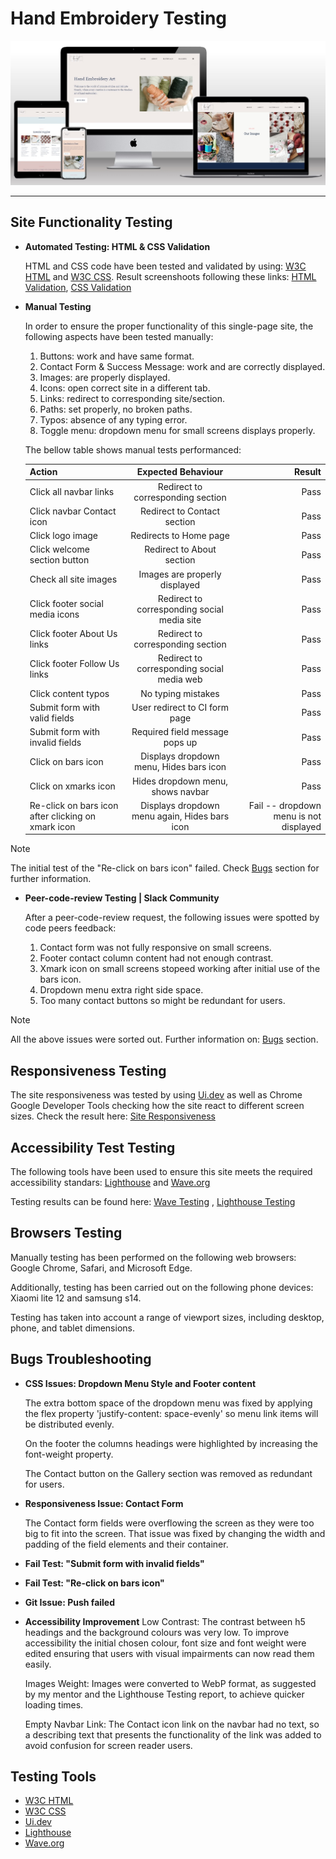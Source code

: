 # Hand Embroidery Testing

![Site Mockup](https://github.com/anav-dev/hand-embroidery/blob/main/assets/docs/mockup/site-mockup2.jpg)


---

## Site Functionality Testing
- __Automated Testing: HTML & CSS Validation__

    HTML and CSS code have been tested and validated by using: [W3C HTML](https://validator.w3.org/) and
[W3C CSS](https://jigsaw.w3.org/css-validator/). Result screenshoots following these links: [HTML Validation](https://github.com/anav-dev/hand-embroidery/blob/main/assets/docs/test/W3C-HTML-Validator.jpg), [CSS Validation](https://github.com/anav-dev/hand-embroidery/blob/main/assets/docs/test/W3C-CSS-Validator.jpg)

- __Manual Testing__

    In order to ensure the proper functionality of this single-page site, the following aspects have been tested manually: 

    1. Buttons: work and have same format.
    2. Contact Form & Success Message: work and are correctly displayed.
    3. Images: are properly displayed.
    4. Icons: open correct site in a different tab.
    5. Links: redirect to corresponding site/section.
    6. Paths: set properly, no broken paths.
    7. Typos: absence of any typing error.
    8. Toggle menu: dropdown menu for small screens displays properly.
   
    
    The bellow table shows manual tests performanced:

    | Action | Expected Behaviour | Result |
    | :---         |     :---:      |          ---: |
    | Click all navbar links   | Redirect to corresponding section     | Pass    |
    | Click navbar Contact icon  | Redirect to Contact section     | Pass    |
    | Click logo image   | Redirects to Home page     | Pass    |
    | Click welcome section button  | Redirect to About section     | Pass    |
    | Check all site images   | Images are properly displayed    | Pass    |    
    | Click footer social media icons   | Redirect to corresponding social media site     | Pass    |
    | Click footer About Us links   | Redirect to corresponding section     | Pass    |
    | Click footer Follow Us links    | Redirect to corresponding social media web     | Pass    |
    | Click content typos  | No typing mistakes     | Pass    |
    | Submit form with valid fields  | User redirect to CI form page     | Pass    |
    | Submit form with invalid fields  | Required field message pops up     | Pass    |
    | Click on bars icon  | Displays dropdown menu, Hides bars icon     | Pass    |
    | Click on xmarks icon  | Hides dropdown menu, shows navbar     | Pass    |
    | Re-click on bars icon after clicking on xmark icon  | Displays dropdown menu again, Hides bars icon     | Fail -- dropdown menu is not displayed    |
   


> [!NOTE]
> The initial test of the "Re-click on bars icon" failed. Check [Bugs](https://github.com/anav-dev/hand-embroidery/blob/main/assets/docs/test/TESTING.md#bugs-troubleshooting) section for further information.



- __Peer-code-review Testing | Slack Community__

    After a peer-code-review request, the following issues were spotted by code peers feedback:

    1. Contact form was not fully responsive on small screens.
    2. Footer contact column content had not enough contrast.
    3. Xmark icon on small screens stopeed working after initial use of the bars icon.
    4. Dropdown menu extra right side space.
    5. Too many contact buttons so might be redundant for users.



> [!NOTE]
> All the above issues were sorted out. Further information on: [Bugs](https://github.com/anav-dev/hand-embroidery/blob/main/assets/docs/test/TESTING.md#bugs-troubleshooting) section.



## Responsiveness Testing

The site responsiveness was tested by using [Ui.dev](https://ui.dev/amiresponsive) as well as Chrome Google Developer Tools checking how the site react to different screen sizes. Check the result here: [Site Responsiveness](https://github.com/anav-dev/hand-embroidery/blob/main/assets/docs/mockup/site-mockup.jpg)
 
## Accessibility Test Testing

The following tools have been used to ensure this site meets the required accessibility standars: [Lighthouse](https://developer.chrome.com/docs/lighthouse#:~:text=Lighthouse%20has%20audits%20for%20performance,or%20as%20a%20Node%20module.) and 
[Wave.org](https://wave.webaim.org/)

Testing results can be found here: [Wave Testing](https://github.com/anav-dev/hand-embroidery/blob/main/assets/docs/test/wave-testing.jpg) , [Lighthouse Testing](https://github.com/anav-dev/hand-embroidery/blob/main/assets/docs/test/lighthouse-testing.jpg)

## Browsers Testing

Manually testing has been performed on the following web browsers: Google Chrome, Safari, and Microsoft Edge.

Additionally, testing has been carried out on the following phone devices: Xiaomi lite 12 and samsung s14.

Testing has taken into account a range of viewport sizes, including desktop, phone, and tablet dimensions.

## Bugs Troubleshooting
- __CSS Issues: Dropdown Menu Style and Footer content__

    The extra bottom space of the dropdown menu was fixed by applying the flex property 'justify-content: space-evenly' so menu link items will be distributed evenly.
    
    On the footer the columns headings were highlighted by increasing the font-weight property.

    The Contact button on the Gallery section was removed as redundant for users.

- __Responsiveness Issue: Contact Form__

    The Contact form fields were overflowing the screen as they were too big to fit into the screen. That issue was fixed by changing the width and padding of the field elements and their container.

- __Fail Test: "Submit form with invalid fields"__
- __Fail Test: "Re-click on bars icon"__
- __Git Issue: Push failed__
- __Accessibility Improvement__
    Low Contrast: The contrast between h5 headings and the background colours was very low. To improve accessibility the initial chosen colour, font size and font weight were edited ensuring that users with visual impairments can now read them easily.

    Images Weight: Images were converted to WebP format, as suggested by my mentor and the Lighthouse Testing report, to achieve quicker loading times.

    Empty Navbar Link: The Contact icon link on the navbar had no text, so a describing text that presents the functionality of the link was added to avoid confusion for screen reader users.



## Testing Tools

- [W3C HTML](https://validator.w3.org/)
- [W3C CSS](https://jigsaw.w3.org/css-validator/)
- [Ui.dev](https://ui.dev/amiresponsive)
- [Lighthouse](https://developer.chrome.com/docs/lighthouse#:~:text=Lighthouse%20has%20audits%20for%20performance,or%20as%20a%20Node%20module.)
- [Wave.org](https://wave.webaim.org/)
